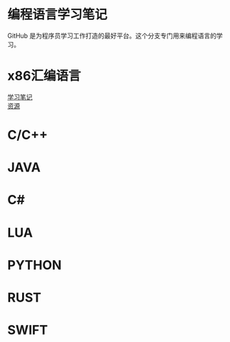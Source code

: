 # 编程语言学习笔记
GitHub 是为程序员学习工作打造的最好平台。这个分支专门用来编程语言的学习。 

# x86汇编语言
[学习笔记](asm/README.md)  
[资源](asm/Resources.md)
# C/C++

# JAVA

# C#

# LUA

# PYTHON

# RUST

# SWIFT
